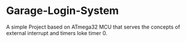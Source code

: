 # Garage-Login-System
A simple Project based on ATmega32 MCU that serves the concepts of external interrupt and timers loke timer 0.
